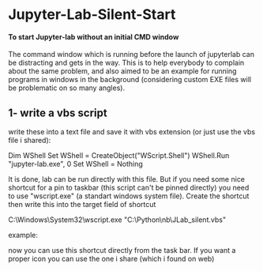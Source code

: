 # Jupyter-Lab-Silent-Start
#### To start Jupyter-lab without an initial CMD window
The command window which is running before the launch of jupyterlab can be distracting and gets in the way. This is to help everybody to complain about the same problem, and also aimed to be an example for running programs in windows in the background (considering custom EXE files will be problematic on so many angles).

## 1- write a vbs script
write these into a text file and save it with vbs extension (or just use the vbs file i shared):

Dim WShell
Set WShell = CreateObject("WScript.Shell")
WShell.Run "jupyter-lab.exe", 0
Set WShell = Nothing

It is done, lab can be run directly with this file. But if you need some nice shortcut for a pin to taskbar (this script can't be pinned directly) you need to use "wscript.exe" (a standart windows system file). Create the shortcut then write this into the target field of shortcut

C:\Windows\System32\wscript.exe "C:\Python\nb\JLab_silent.vbs"

example:

now you can use this shortcut directly from the task bar. If you want a proper icon you can use the one i share (which i found on web)
